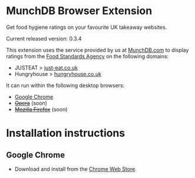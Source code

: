 # MunchDB Browser Extension

Get food hygiene ratings on your favourite UK takeaway websites.

Current released version: 0.3.4

This extension uses the service provided by us at [MunchDB.com][MunchDB] to
display ratings from the [Food Standards Agency][FSA] on the following
domains:

* JUSTEAT > [just-eat.co.uk][JUSTEAT]
* Hungryhouse > [hungryhouse.co.uk][Hungryhouse]

It can run within the following desktop browsers:

* [Google Chrome][Chrome]
* ~~[Opera][Opera]~~ (soon)
* ~~[Mozilla Firefox][Firefox]~~ (soon)

# Installation instructions

## Google Chrome

* Download and install from the [Chrome Web
  Store](https://chrome.google.com/webstore/detail/munchdb-food-hygiene-rati/diocoabnonklkkkmhchegbfjmekfjfpm).

[MunchDB]: https://munchdb.com "Food Hygiene ratings for JUSTEAT & Hungryhouse takeway websites"
[FSA]: http://fsa.gov.uk "The UK's Food Standards Agency"

[JUSTEAT]: http://www.just-eat.co.uk
[Hungryhouse]: https://hungryhouse.co.uk

[Chrome]: http://todo
[Firefox]: http://todo
[Safari]: http://todo
[Opera]: http://todo
